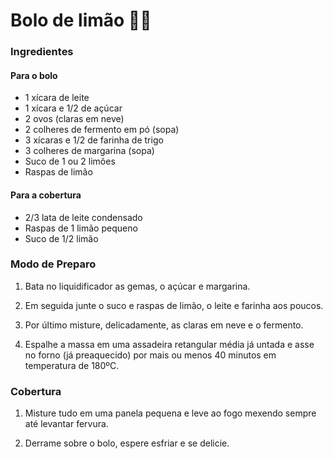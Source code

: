 # Bolo de limão 🍰🍋

### Ingredientes

#### Para o bolo

- 1 xícara de leite
- 1 xícara e 1/2 de açúcar
- 2 ovos (claras em neve)
- 2 colheres de fermento em pó (sopa)
- 3 xícaras e 1/2 de farinha de trigo
- 3 colheres de margarina (sopa)
- Suco de 1 ou 2 limões
- Raspas de limão

#### Para a cobertura

- 2/3 lata de leite condensado 
- Raspas de 1 limão pequeno 
- Suco de 1/2 limão 

### Modo de Preparo

1. Bata no liquidificador as gemas, o açúcar e margarina.

2. Em seguida junte o suco e raspas de limão, o leite e farinha aos poucos.

3. Por último misture, delicadamente, as claras em neve e o fermento.

4. Espalhe a massa em uma assadeira retangular média já untada e asse no forno (já preaquecido) por mais ou menos 40 minutos em temperatura de 180ºC.

### Cobertura 

1. Misture tudo em uma panela pequena e leve ao fogo mexendo sempre até levantar fervura.

2. Derrame sobre o bolo, espere esfriar e se delicie.
